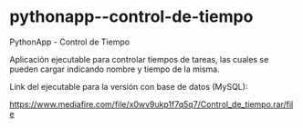 # pythonapp--control-de-tiempo
PythonApp - Control de Tiempo

Aplicación ejecutable para controlar tiempos de tareas, las cuales se pueden cargar indicando nombre y tiempo de la misma.

Link del ejecutable para la versión con base de datos (MySQL):

https://www.mediafire.com/file/x0wv9ukp1f7q5q7/Control_de_tiempo.rar/file
